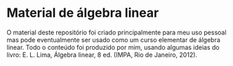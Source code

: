 # Material de álgebra linear

O material deste repositório foi criado principalmente para meu uso pessoal mas pode eventualmente ser usado como um curso elementar de álgebra linear. Todo o conteúdo foi produzido por mim, usando algumas ideias do livro: E. L. Lima, Álgebra linear, 8 ed. (IMPA, Rio de Janeiro, 2012).
